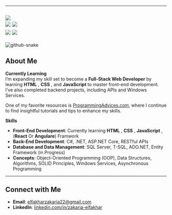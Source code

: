 
---
  ![](http://github-profile-summary-cards.vercel.app/api/cards/profile-details?username=ZakaDev22&theme=darcula) 
  <br>
  ![](http://github-profile-summary-cards.vercel.app/api/cards/repos-per-language?username=ZakaDev22&theme=darcula)
  ![](http://github-profile-summary-cards.vercel.app/api/cards/most-commit-language?username=ZakaDev22&theme=darcula)
  <br>
  ![](http://github-profile-summary-cards.vercel.app/api/cards/stats?username=ZakaDev22&theme=darcula)
  ![](http://github-profile-summary-cards.vercel.app/api/cards/productive-time?username=ZakaDev22&theme=darcula&utcOffset=8)
---

<picture>
  <source media="(prefers-color-scheme: dark)" srcset="https://raw.githubusercontent.com/ZakaDev22/ZakaDev22/output/github-snake-dark.svg" />
  <source media="(prefers-color-scheme: light)" srcset="https://raw.githubusercontent.com/ZakaDev22/ZakaDev22/output/github-snake.svg" />
  <img alt="github-snake" src="https://raw.githubusercontent.com/tobiasmeyhoefer/tobiasmeyhoefer/output/github-snake.svg" />
</picture>

## About Me  

**Currently Learning**  
I’m expanding my skill set to become a **Full-Stack Web Developer** by learning **HTML** , **CSS** , and **JavaScript**  to master front-end development. I’ve also completed backend projects, including APIs and Windows Services.

One of my favorite resources is [ProgrammingAdvices.com](https://programmingadvices.com), where I continue to find insightful tutorials and tips to enhance my skills.  

**Skills**  
- **Front-End Development**: Currently learning **HTML** , **CSS** , **JavaScript** , (**React** Or **Angulare**) Framwork 
- **Back-End Development**: C#, .NET, ASP.NET Core, RESTful APIs  
- **Database and Data Management**: SQL Server, T-SQL, ADO.NET, Entity Framework (in Progress) 
- **Concepts**: Object-Oriented Programming (OOP), Data Structures, Algorithms, SOLID Principles, Windows Services, Asynchronous Programming 

---

## Connect with Me  

- **Email**: [elfakharzakaria22@gmail.com](mailto:elfakharzakaria22@gmail.com)  
- **LinkedIn**: [linkedin.com/in/zakaria-elfakhar](https://linkedin.com/in/zakaria-elfakhar)  

